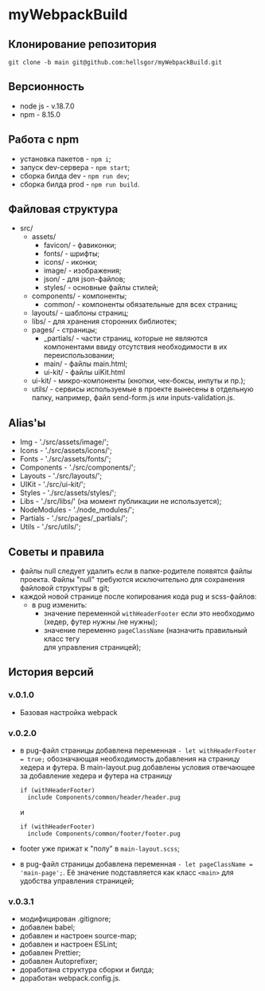 # myWebpackBuild

## Клонирование репозитория

    git clone -b main git@github.com:hellsgor/myWebpackBuild.git

## Версионность

- node js - v.18.7.0
- npm - 8.15.0

## Работа с npm

- установка пакетов - `npm i`;
- запуск dev-сервера - `npm start`;
- сборка билда dev - `npm run dev`;
- сборка билда prod - `npm run build`.

## Файловая структура

- src/
  - assets/
    - favicon/ - фавиконки;
    - fonts/ - шрифты;
    - icons/ - иконки;
    - image/ - изображения;
    - json/ - для json-файлов;
    - styles/ - основные файлы стилей;
  - components/ - компоненты;
    - common/ - компоненты обязательные для всех страниц;
  - layouts/ - шаблоны страниц;
  - libs/ - для хранения сторонних библиотек;
  - pages/ - страницы;
    - _partials/ - части страниц, которые не являются компонентами ввиду отсутствия необходимости в их переиспользовании;
    - main/ - файлы main.html;
    - ui-kit/ - файлы uiKit.html
  - ui-kit/ - микро-компоненты (кнопки, чек-боксы, инпуты и пр.);
  - utils/ - сервисы используемые в проекте вынесены в отдельную папку, например, файл send-form.js или inputs-validation.js.

## Alias'ы

- Img - './src/assets/image/';
- Icons - './src/assets/icons/';
- Fonts - './src/assets/fonts/';
- Components - './src/components/';
- Layouts - './src/layouts/';
- UIKit - './src/ui-kit/';
- Styles - './src/assets/styles/';
- Libs - './src/libs/' (на момент публикации не используется);
- NodeModules - './node_modules/';
- Partials - './src/pages/\_partials/';
- Utils - './src/utils/';

## Советы и правила

- файлы null следует удалить если в папке-родителе появятся файлы проекта. Файлы "null" требуются исключительно для сохранения файловой структуры в git;
- каждой новой странице после копирования кода pug и scss-файлов:
  - в pug изменить:
    - значение переменной `withHeaderFooter` если это необходимо (хедер, футер нужны /не нужны);
    - значение переменно `pageClassName` (назначить правильный класс тегу <main> для управления страницей);

## История версий

### v.0.1.0

- Базовая настройка webpack

### v.0.2.0

- в pug-файл страницы добавлена переменная `- let withHeaderFooter = true;` обозначающая необходимость добавления на страницу хедера и футера. В main-layout.pug добавлены условия отвечающее за добавление хедера и футера на страницу

      if (withHeaderFooter)
        include Components/common/header/header.pug

  и

      if (withHeaderFooter)
        include Components/common/footer/footer.pug

- footer уже прижат к "полу" в `main-layout.scss`;
- в pug-файл страницы добавлена переменная `- let pageClassName = 'main-page';`. Её значение подставляется как класс `<main>` для удобства управления страницей;

### v.0.3.1

- модифицирован .gitignore;
- добавлен babel;
- добавлен и настроен source-map;
- добавлен и настроен ESLint;
- добавлен Prettier;
- добавлен Autoprefixer;
- доработана структура сборки и билда;
- доработан webpack.config.js.
